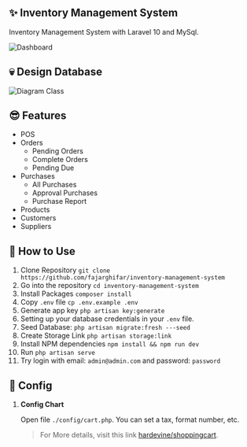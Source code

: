 ## ✨ Inventory Management System

Inventory Management System with Laravel 10 and MySql.

![Dashboard](https://user-images.githubusercontent.com/71541409/236858603-89e4be74-0a8b-4b4b-98b0-24e66ec5602d.png)

## 💀 Design Database
![Diagram Class](https://github.com/fajarghifar/inventory-management-system/assets/71541409/0c7d4163-96f5-4724-8741-4615e52ecf98)

## 😎 Features
- POS
- Orders
  - Pending Orders
  - Complete Orders
  - Pending Due
- Purchases
  - All Purchases
  - Approval Purchases
  - Purchase Report
- Products
- Customers
- Suppliers

## 🚀 How to Use

1. Clone Repository `git clone https://github.com/fajarghifar/inventory-management-system` 
2. Go into the repository `cd inventory-management-system`
3. Install Packages `composer install`
4. Copy `.env` file `cp .env.example .env`
5. Generate app key `php artisan key:generate`
6. Setting up your database credentials in your `.env` file.
7. Seed Database: `php artisan migrate:fresh ---seed`
8. Create Storage Link `php artisan storage:link`
9. Install NPM dependencies `npm install && npm run dev`
10. Run `php artisan serve`
11. Try login with email: `admin@admin.com` and password: `password`

## 🚀 Config

1. **Config Chart**

    Open file `./config/cart.php`. You can set a tax, format number, etc.
    > For More details, visit this link [hardevine/shoppingcart](https://packagist.org/packages/hardevine/shoppingcart).


